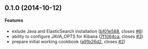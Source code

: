 <a name="0.1.0"></a>
## 0.1.0 (2014-10-12)


#### Features

* exlude Java and ElasticSearch installation ([bf01e588](https://github.com/rchukh/chamber-kibana/commit/bf01e5889b9ae450607ba17c9fa8ec112e54ff17), closes [#6](https://github.com/rchukh/chamber-kibana/issues/6))
* ability to configure JAVA_OPTS for Kibana ([7f1064ca](https://github.com/rchukh/chamber-kibana/commit/7f1064ca0fa2dd94b3bf459012db69b443fdff1f), closes [#3](https://github.com/rchukh/chamber-kibana/issues/3))
* prepare initial working cookbook ([a91b26d2](https://github.com/rchukh/chamber-kibana/commit/a91b26d2d6c08115196a38b65b117723c59da946), closes [#2](https://github.com/rchukh/chamber-kibana/issues/2))

